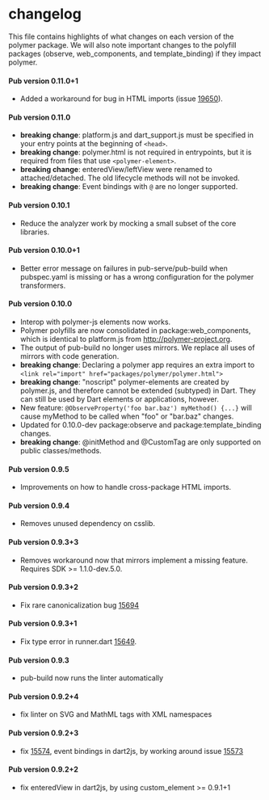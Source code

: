 # changelog

This file contains highlights of what changes on each version of the polymer
package. We will also note important changes to the polyfill packages (observe,
web_components, and template_binding) if they impact polymer.

#### Pub version 0.11.0+1
  * Added a workaround for bug in HTML imports (issue
    [19650](https://code.google.com/p/dart/issues/detail?id=19650)).

#### Pub version 0.11.0
  * **breaking change**: platform.js and dart_support.js must be specified in
    your entry points at the beginning of `<head>`.
  * **breaking change**: polymer.html is not required in entrypoints, but it is
    required from files that use `<polymer-element>`.
  * **breaking change**: enteredView/leftView were renamed to attached/detached.
    The old lifecycle methods will not be invoked.
  * **breaking change**: Event bindings with `@` are no longer supported.

#### Pub version 0.10.1
  * Reduce the analyzer work by mocking a small subset of the core libraries.

#### Pub version 0.10.0+1
  * Better error message on failures in pub-serve/pub-build when pubspec.yaml
    is missing or has a wrong configuration for the polymer transformers.

#### Pub version 0.10.0
  * Interop with polymer-js elements now works.
  * Polymer polyfills are now consolidated in package:web_components, which is
    identical to platform.js from http://polymer-project.org.
  * The output of pub-build no longer uses mirrors. We replace all uses of
    mirrors with code generation.
  * **breaking change**: Declaring a polymer app requires an extra import to
    `<link rel="import" href="packages/polymer/polymer.html">`
  * **breaking change**: "noscript" polymer-elements are created by polymer.js,
    and therefore cannot be extended (subtyped) in Dart. They can still be used
    by Dart elements or applications, however.
  * New feature: `@ObserveProperty('foo bar.baz') myMethod() {...}` will cause
    myMethod to be called when "foo" or "bar.baz" changes.
  * Updated for 0.10.0-dev package:observe and package:template_binding changes.
  * **breaking change**: @initMethod and @CustomTag are only supported on
    public classes/methods.

#### Pub version 0.9.5
  * Improvements on how to handle cross-package HTML imports.

#### Pub version 0.9.4
  * Removes unused dependency on csslib.

#### Pub version 0.9.3+3
  * Removes workaround now that mirrors implement a missing feature. Requires
    SDK >= 1.1.0-dev.5.0.

#### Pub version 0.9.3+2
  * Fix rare canonicalization bug
    [15694](https://code.google.com/p/dart/issues/detail?id=15694)

#### Pub version 0.9.3+1
  * Fix type error in runner.dart
    [15649](https://code.google.com/p/dart/issues/detail?id=15649).

#### Pub version 0.9.3
  * pub-build now runs the linter automatically

#### Pub version 0.9.2+4
  * fix linter on SVG and MathML tags with XML namespaces

#### Pub version 0.9.2+3
  * fix [15574](https://code.google.com/p/dart/issues/detail?id=15574),
    event bindings in dart2js, by working around issue
    [15573](https://code.google.com/p/dart/issues/detail?id=15573)

#### Pub version 0.9.2+2
  * fix enteredView in dart2js, by using custom_element >= 0.9.1+1
